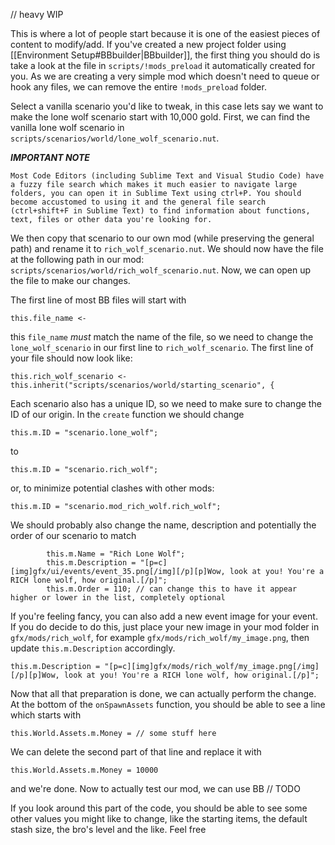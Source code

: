 // heavy WIP

This is where a lot of people start because it is one of the easiest pieces of content to modify/add. If you've created a new project folder using [[Environment Setup#BBbuilder|BBbuilder]], the first thing you should do is take a look at the file in `scripts/!mods_preload` it automatically created for you. As we are creating a very simple mod which doesn't need to queue or hook any files, we can remove the entire `!mods_preload` folder.

Select a vanilla scenario you'd like to tweak, in this case lets say we want to make the lone wolf scenario start with 10,000 gold. First, we can find the vanilla lone wolf scenario in `scripts/scenarios/world/lone_wolf_scenario.nut`.

***IMPORTANT NOTE***
```
Most Code Editors (including Sublime Text and Visual Studio Code) have a fuzzy file search which makes it much easier to navigate large folders, you can open it in Sublime Text using ctrl+P. You should become accustomed to using it and the general file search (ctrl+shift+F in Sublime Text) to find information about functions, text, files or other data you're looking for.
```

We then copy that scenario to our own mod (while preserving the general path) and rename it to `rich_wolf_scenario.nut`. We should now have the file at the following path in our mod: `scripts/scenarios/world/rich_wolf_scenario.nut`. Now, we can open up the file to make our changes.

The first line of most BB files will start with
```squirrel
this.file_name <-
```
this `file_name` *must* match the name of the file, so we need to change the `lone_wolf_scenario` in our first line to `rich_wolf_scenario`. The first line of your file should now look like:
```squirrel
this.rich_wolf_scenario <- this.inherit("scripts/scenarios/world/starting_scenario", {
```
Each scenario also has a unique ID, so we need to make sure to change the ID of our origin. In the `create` function we should change
```squirrel
this.m.ID = "scenario.lone_wolf";
```
to
```squirrel
this.m.ID = "scenario.rich_wolf";
```
or, to minimize potential clashes with other mods:
```squirrel
this.m.ID = "scenario.mod_rich_wolf.rich_wolf";
```
We should probably also change the name, description and potentially the order of our scenario to match
```squirrel
		this.m.Name = "Rich Lone Wolf";
		this.m.Description = "[p=c][img]gfx/ui/events/event_35.png[/img][/p][p]Wow, look at you! You're a RICH lone wolf, how original.[/p]";
		this.m.Order = 110; // can change this to have it appear higher or lower in the list, completely optional
```
If you're feeling fancy, you can also add a new event image for your event. If you do decide to do this, just place your new image in your mod folder in `gfx/mods/rich_wolf`, for example `gfx/mods/rich_wolf/my_image.png`, then update `this.m.Description` accordingly.
```squirrel
this.m.Description = "[p=c][img]gfx/mods/rich_wolf/my_image.png[/img][/p][p]Wow, look at you! You're a RICH lone wolf, how original.[/p]";
```

Now that all that preparation is done, we can actually perform the change. At the bottom of the `onSpawnAssets` function, you should be able to see a line which starts with
```squirrel
this.World.Assets.m.Money = // some stuff here
```
We can delete the second part of that line and replace it with
```squirrel
this.World.Assets.m.Money = 10000
```
and we're done.
Now to actually test our mod, we can use BB // TODO

If you look around this part of the code, you should be able to see some other values you might like to change, like the starting items, the default stash size, the bro's level and the like. Feel free